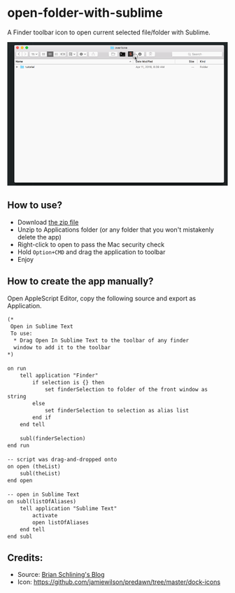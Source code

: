 # open-folder-with-sublime
A Finder toolbar icon to open current selected file/folder with Sublime.

![](/demo.gif)

## How to use?
- Download [the zip file](https://github.com/hamxiaoz/open-folder-with-sublime/raw/master/Open%20With%20Sublime.app.zip)
- Unzip to Applications folder (or any folder that you won't mistakenly delete the app)
- Right-click to open to pass the Mac security check
- Hold `Option+CMD` and drag the application to toolbar
- Enjoy

## How to create the app manually?
Open AppleScript Editor, copy the following source and export as Application.

```
(*
 Open in Sublime Text
 To use:
  * Drag Open In Sublime Text to the toolbar of any finder
  window to add it to the toolbar
*)

on run
	tell application "Finder"
		if selection is {} then
			set finderSelection to folder of the front window as string
		else
			set finderSelection to selection as alias list
		end if
	end tell
	
	subl(finderSelection)
end run

-- script was drag-and-dropped onto
on open (theList)
	subl(theList)
end open

-- open in Sublime Text
on subl(listOfAliases)
	tell application "Sublime Text"
		activate
		open listOfAliases
	end tell
end subl
```

## Credits:
- Source: [Brian Schlining's Blog](http://hohonuuli.blogspot.com/2013/07/open-filesfolder-selected-in-finder.html)
- Icon: https://github.com/jamiewilson/predawn/tree/master/dock-icons
